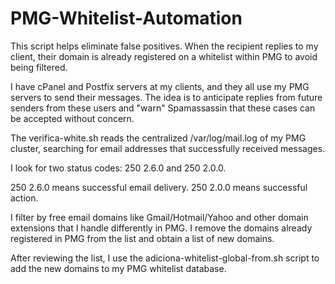 # PMG-Whitelist-Automation
This script helps eliminate false positives. When the recipient replies to my client, their domain is already registered on a whitelist within PMG to avoid being filtered.

I have cPanel and Postfix servers at my clients, and they all use my PMG servers to send their messages.
The idea is to anticipate replies from future senders from these users and "warn" Spamassassin that these cases can be accepted without concern.

The verifica-white.sh reads the centralized /var/log/mail.log of my PMG cluster, searching for email addresses that successfully received messages.

I look for two status codes: 250 2.6.0 and 250 2.0.0.

250 2.6.0 means successful email delivery.
250 2.0.0 means successful action.

I filter by free email domains like Gmail/Hotmail/Yahoo and other domain extensions that I handle differently in PMG.
I remove the domains already registered in PMG from the list and obtain a list of new domains.

After reviewing the list, I use the adiciona-whitelist-global-from.sh script to add the new domains to my PMG whitelist database.
